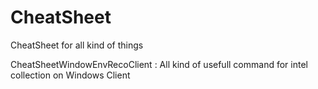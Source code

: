 # CheatSheet 
CheatSheet for all kind of things



CheatSheetWindowEnvRecoClient : All kind of usefull command for intel collection on Windows Client
